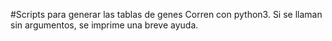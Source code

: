 #Scripts para generar las tablas de genes
Corren con python3. Si se llaman sin argumentos, se imprime una breve ayuda.
